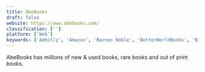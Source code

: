 ```yaml
---
title: AbeBooks
draft: false 
website: https://www.abebooks.com/
classification: ['']
platform: ['Web']
keywords: ['Admitly', 'Amazon', 'Barnes Noble', 'BetterWorldBooks', 'Bibliotech', 'BookLikes', 'Bookfinder', 'Chegg', 'Clutch Prep', 'College Board', 'Etsy', 'Flipkart', 'Homiee', 'Lix', 'Needora', 'Open web market', 'The Book Depository', 'Unigo', 'Worldcat', 'eBay']
---
```

AbeBooks has millions of new & used books, rare books and out of print books.
